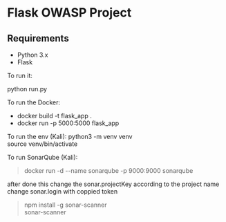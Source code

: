 # Flask OWASP Project


## Requirements
- Python 3.x
- Flask

To run it:

python run.py

To run the Docker:
- docker build -t flask_app .
- docker run -p 5000:5000 flask_app

To run the env (Kali):
python3 -m venv venv   
source venv/bin/activate  


To run SonarQube (Kali):
>docker run -d --name sonarqube -p 9000:9000 sonarqube

after done this change the sonar.projectKey according to the project name
change sonar.login with coppied token

>npm install -g sonar-scanner  
>sonar-scanner


